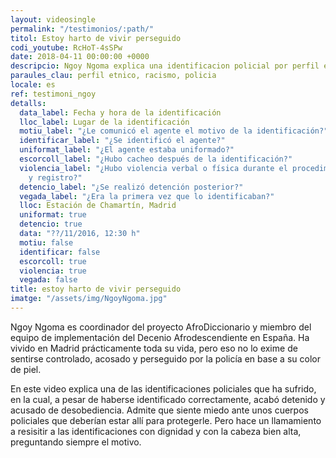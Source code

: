 ```yaml
---
layout: videosingle
permalink: "/testimonios/:path/"
titol: Estoy harto de vivir perseguido
codi_youtube: RcHoT-4sSPw
date: 2018-04-11 00:00:00 +0000
descripcio: Ngoy Ngoma explica una identificacion policial por perfil etnico
paraules_clau: perfil etnico, racismo, policia
locale: es
ref: testimoni_ngoy
detalls:
  data_label: Fecha y hora de la identificación
  lloc_label: Lugar de la identificación
  motiu_label: "¿Le comunicó el agente el motivo de la identificación?"
  identificar_label: "¿Se identificó el agente?"
  uniformat_label: "¿El agente estaba uniformado?"
  escorcoll_label: "¿Hubo cacheo después de la identificación?"
  violencia_label: "¿Hubo violencia verbal o física durante el procedimiento de identificación
    y registro?"
  detencio_label: "¿Se realizó detención posterior?"
  vegada_label: "¿Era la primera vez que lo identificaban?"
  lloc: Estación de Chamartín, Madrid
  uniformat: true
  detencio: true
  data: "??/11/2016, 12:30 h"
  motiu: false
  identificar: false
  escorcoll: true
  violencia: true
  vegada: false
title: estoy harto de vivir perseguido
imatge: "/assets/img/NgoyNgoma.jpg"
---
```

Ngoy Ngoma es coordinador del proyecto AfroDiccionario y miembro del equipo de implementación del Decenio Afrodescendiente en España. Ha vivido en Madrid prácticamente toda su vida, pero eso no lo exime de sentirse controlado, acosado y perseguido por la policía en base a su color de piel.   

En este video explica una de las identificaciones policiales que ha sufrido, en la cual, a pesar de haberse identificado correctamente, acabó detenido y acusado de desobediencia. Admite que siente miedo ante unos cuerpos policiales que deberían estar allí para protegerle. Pero hace un llamamiento a resisitir a las identificaciones con dignidad y con la cabeza bien alta, preguntando siempre el motivo.  